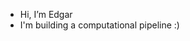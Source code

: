 - Hi, I’m Edgar
- I'm building a computational pipeline :)

<!---
ebasto/ebasto is a ✨ special ✨ repository because its `README.md` (this file) appears on your GitHub profile.
You can click the Preview link to take a look at your changes.
--->
